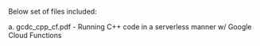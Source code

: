 Below set of files included:

a. gcdc_cpp_cf.pdf - Running C++ code in a serverless manner w/ Google Cloud Functions
